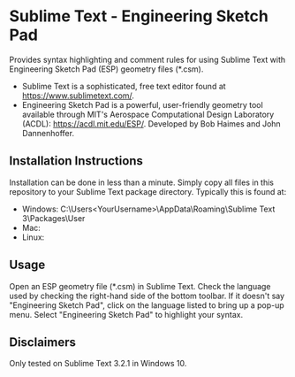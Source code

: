 # Sublime Text - Engineering Sketch Pad
Provides syntax highlighting and comment rules for using Sublime Text with Engineering Sketch Pad (ESP) geometry files (\*.csm).

* Sublime Text is a sophisticated, free text editor found at https://www.sublimetext.com/.
* Engineering Sketch Pad is a powerful, user-friendly geometry tool available through MIT's Aerospace Computational Design Laboratory (ACDL): https://acdl.mit.edu/ESP/. Developed by Bob Haimes and John Dannenhoffer.

## Installation Instructions
Installation can be done in less than a minute. Simply copy all files in this repository to your Sublime Text package directory. Typically this is found at:

* Windows: C:\Users\<YourUsername>\AppData\Roaming\Sublime Text 3\Packages\User
* Mac:
* Linux:

## Usage
Open an ESP geometry file (\*.csm) in Sublime Text. Check the language used by checking the right-hand side of the bottom toolbar. If it doesn't say "Engineering Sketch Pad", click on the language listed to bring up a pop-up menu. Select "Engineering Sketch Pad" to highlight your syntax.

## Disclaimers
Only tested on Sublime Text 3.2.1 in Windows 10.
